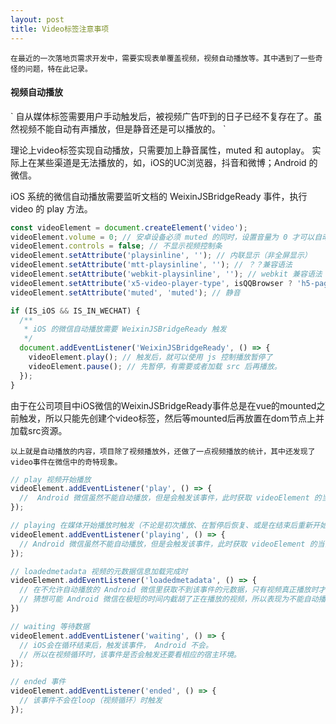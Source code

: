 ```yaml
---
layout: post
title: Video标签注意事项
---
```


`
在最近的一次落地页需求开发中，需要实现表单覆盖视频，视频自动播放等。其中遇到了一些奇怪的问题，特在此记录。
`

<h4>视频自动播放</h4>
`
自从媒体标签需要用户手动触发后，被视频广告吓到的日子已经不复存在了。虽然视频不能自动有声播放，但是静音还是可以播放的。
`

理论上video标签实现自动播放，只需要加上静音属性，muted 和 autoplay。
实际上在某些渠道是无法播放的，如，iOS的UC浏览器，抖音和微博；Android 的微信。

iOS 系统的微信自动播放需要监听文档的 WeixinJSBridgeReady 事件，执行 video 的 play 方法。
```js
const videoElement = document.createElement('video');
videoElement.volume = 0; // 安卓设备必须 muted 的同时，设置音量为 0 才可以自动播放
videoElement.controls = false; // 不显示视频控制条
videoElement.setAttribute('playsinline', ''); // 内联显示（非全屏显示）
videoElement.setAttribute('mtt-playsinline', ''); // ？？兼容语法
videoElement.setAttribute('webkit-playsinline', ''); // webkit 兼容语法
videoElement.setAttribute('x5-video-player-type', isQQBrowser ? 'h5-page' : 'h5'); // 腾讯系X5内核：设置为普通的 H5 video 标签，不设置则为原生视频播放器，永远在webview最上方，不会被其他dom元素遮挡。
videoElement.setAttribute('muted', 'muted'); // 静音

if (IS_iOS && IS_IN_WECHAT) {
  /**
   * iOS 的微信自动播放需要 WeixinJSBridgeReady 触发
   */
  document.addEventListener('WeixinJSBridgeReady', () => {
    videoElement.play(); // 触发后，就可以使用 js 控制播放暂停了
    videoElement.pause(); // 先暂停，有需要或者加载 src 后再播放。
  });
}
```
由于在公司项目中iOS微信的WeixinJSBridgeReady事件总是在vue的mounted之前触发，所以只能先创建个video标签，然后等mounted后再放置在dom节点上并加载src资源。

`
以上就是自动播放的内容，项目除了视频播放外，还做了一点视频播放的统计，其中还发现了video事件在微信中的奇特现象。
`

```js
// play 视频开始播放
videoElement.addEventListener('play', () => {
  //  Android 微信虽然不能自动播放，但是会触发该事件，此时获取 videoElement 的当前时间为0.001秒
});

// playing 在媒体开始播放时触发（不论是初次播放、在暂停后恢复、或是在结束后重新开始
videoElement.addEventListener('playing', () => {
  // Android 微信虽然不能自动播放，但是会触发该事件，此时获取 videoElement 的当前时间为0.001秒
});

// loadedmetadata 视频的元数据信息加载完成时
videoElement.addEventListener('loadedmetadata', () => {
  // 在不允许自动播放的 Android 微信里获取不到该事件的元数据，只有视频真正播放时才可以。
  // 猜想可能 Android 微信在极短的时间内截胡了正在播放的视频，所以表现为不能自动播放。
})

// waiting 等待数据
videoElement.addEventListener('waiting', () => {
  // iOS会在循环结束后，触发该事件， Android 不会。
  // 所以在视频循环时，该事件是否会触发还要看相应的宿主环境。
});

// ended 事件
videoElement.addEventListener('ended', () => {
  // 该事件不会在loop（视频循环）时触发
});
```